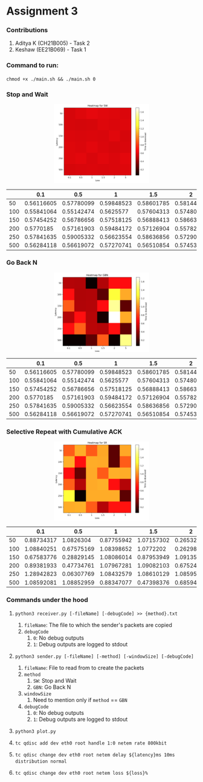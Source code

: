 # Assignment 3

### Contributions

1. Aditya K (CH21B005) - Task 2
2. Keshaw (EE21B069) - Task 1

### Command to run:

`chmod +x ./main.sh && ./main.sh 0`

### Stop and Wait

<div style="text-align:center">
    <img src="image/README/1714935056205.png" alt="Image" style="width:50%; height:50%;">
</div>

|     | 0.1        | 0.5        | 1          | 1.5        | 2          | 5          |
| --- | ---------- | ---------- | ---------- | ---------- | ---------- | ---------- |
| 50  | 0.56116605 | 0.57780099 | 0.59848523 | 0.58601785 | 0.58144593 | 0.56993866 |
| 100 | 0.55841064 | 0.55142474 | 0.5625577  | 0.57604313 | 0.57480836 | 0.57864594 |
| 150 | 0.57454252 | 0.56786656 | 0.57518125 | 0.56888413 | 0.58663964 | 0.5575037  |
| 200 | 0.5770185  | 0.57161903 | 0.59484172 | 0.57126904 | 0.55782008 | 0.56803799 |
| 250 | 0.57841635 | 0.59005332 | 0.56623554 | 0.58636856 | 0.57290554 | 0.5938313  |
| 500 | 0.56284118 | 0.56619072 | 0.57270741 | 0.56510854 | 0.57453465 | 0.5803473  |

### Go Back N

<div style="text-align:center">
    <img src="image/README/1714935069351.png" alt="Image" style="width:50%; height:50%;">
</div>

|     | 0.1        | 0.5        | 1          | 1.5        | 2          | 5          |
| --- | ---------- | ---------- | ---------- | ---------- | ---------- | ---------- |
| 50  | 0.56116605 | 0.57780099 | 0.59848523 | 0.58601785 | 0.58144593 | 0.56993866 |
| 100 | 0.55841064 | 0.55142474 | 0.5625577  | 0.57604313 | 0.57480836 | 0.57864594 |
| 150 | 0.57454252 | 0.56786656 | 0.57518125 | 0.56888413 | 0.58663964 | 0.5575037  |
| 200 | 0.5770185  | 0.57161903 | 0.59484172 | 0.57126904 | 0.55782008 | 0.56803799 |
| 250 | 0.57841635 | 0.59005332 | 0.56623554 | 0.58636856 | 0.57290554 | 0.5938313  |
| 500 | 0.56284118 | 0.56619072 | 0.57270741 | 0.56510854 | 0.57453465 | 0.5803473  |

### Selective Repeat with Cumulative ACK

<div style="text-align:center">
    <img src="image/README/1714935079471.png" alt="Image" style="width:50%; height:50%;">
</div>

|     | 0.1        | 0.5        | 1          | 1.5        | 2          | 5          |
| --- | ---------- | ---------- | ---------- | ---------- | ---------- | ---------- |
| 50  | 0.88734317 | 1.0826304  | 0.87755942 | 1.07157302 | 0.26532078 | 1.07454252 |
| 100 | 1.08840251 | 0.67575169 | 1.08398652 | 1.0772202  | 0.26298809 | 0.88447094 |
| 150 | 0.67583776 | 0.28829145 | 1.08086014 | 0.87953949 | 1.09135556 | 1.08315611 |
| 200 | 0.89381933 | 0.47734761 | 1.07967281 | 1.09082103 | 0.67524338 | 0.47624683 |
| 250 | 1.28942823 | 0.06307769 | 1.08432579 | 1.08610129 | 1.08595061 | 0.26542282 |
| 500 | 1.08592081 | 1.08852959 | 0.88347077 | 0.47398376 | 0.6859405  | 0.68841434 |

### Commands under the hood

1. `python3 receiver.py [-fileName] [-debugCode] >> {method}.txt`

   1. `fileName`: The file to which the sender's packets are copied
   2. `debugCode`
      1. `0`: No debug outputs
      2. `1`: Debug outputs are logged to stdout
2. `python3 sender.py [-fileName] [-method] [-windowSize] [-debugCode]`

   1. `fileName`: File to read from to create the packets
   2. `method`
      1. `SW`: Stop and Wait
      2. `GBN`: Go Back N
   3. `windowSize`
      1. Need to mention only if `method` == `GBN`
   4. `debugCode`
      1. `0`: No debug outputs
      2. `1`: Debug outputs are logged to stdout
3. `python3 plot.py`
4. `tc qdisc add dev eth0 root handle 1:0 netem rate 800kbit`
5. `tc qdisc change dev eth0 root netem delay ${latency}ms 10ms distribution normal`
6. `tc qdisc change dev eth0 root netem loss ${loss}%`

